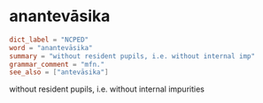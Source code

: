 # anantevāsika

``` toml
dict_label = "NCPED"
word = "anantevāsika"
summary = "without resident pupils, i.e. without internal imp"
grammar_comment = "mfn."
see_also = ["antevāsika"]
```

without resident pupils, i.e. without internal impurities

